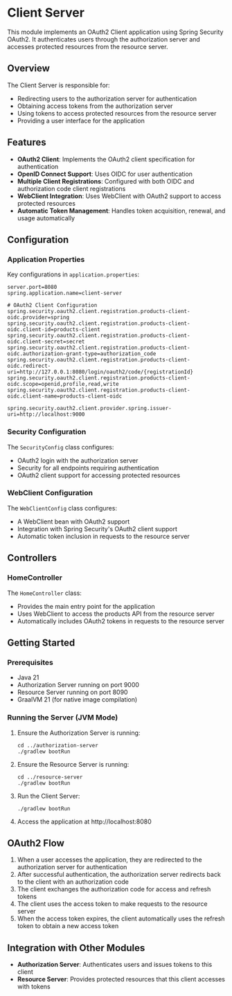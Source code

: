 # Client Server

This module implements an OAuth2 Client application using Spring Security OAuth2. It authenticates users through the authorization server and accesses protected resources from the resource server.

## Overview

The Client Server is responsible for:
- Redirecting users to the authorization server for authentication
- Obtaining access tokens from the authorization server
- Using tokens to access protected resources from the resource server
- Providing a user interface for the application

## Features

- **OAuth2 Client**: Implements the OAuth2 client specification for authentication
- **OpenID Connect Support**: Uses OIDC for user authentication
- **Multiple Client Registrations**: Configured with both OIDC and authorization code client registrations
- **WebClient Integration**: Uses WebClient with OAuth2 support to access protected resources
- **Automatic Token Management**: Handles token acquisition, renewal, and usage automatically

## Configuration

### Application Properties

Key configurations in `application.properties`:

```properties
server.port=8080
spring.application.name=client-server

# OAuth2 Client Configuration
spring.security.oauth2.client.registration.products-client-oidc.provider=spring
spring.security.oauth2.client.registration.products-client-oidc.client-id=products-client
spring.security.oauth2.client.registration.products-client-oidc.client-secret=secret
spring.security.oauth2.client.registration.products-client-oidc.authorization-grant-type=authorization_code
spring.security.oauth2.client.registration.products-client-oidc.redirect-uri=http://127.0.0.1:8080/login/oauth2/code/{registrationId}
spring.security.oauth2.client.registration.products-client-oidc.scope=openid,profile,read,write
spring.security.oauth2.client.registration.products-client-oidc.client-name=products-client-oidc

spring.security.oauth2.client.provider.spring.issuer-uri=http://localhost:9000
```

### Security Configuration

The `SecurityConfig` class configures:
- OAuth2 login with the authorization server
- Security for all endpoints requiring authentication
- OAuth2 client support for accessing protected resources

### WebClient Configuration

The `WebClientConfig` class configures:
- A WebClient bean with OAuth2 support
- Integration with Spring Security's OAuth2 client support
- Automatic token inclusion in requests to the resource server

## Controllers

### HomeController

The `HomeController` class:
- Provides the main entry point for the application
- Uses WebClient to access the products API from the resource server
- Automatically includes OAuth2 tokens in requests to the resource server

## Getting Started

### Prerequisites

- Java 21
- Authorization Server running on port 9000
- Resource Server running on port 8090
- GraalVM 21 (for native image compilation)

### Running the Server (JVM Mode)

1. Ensure the Authorization Server is running:
   ```
   cd ../authorization-server
   ./gradlew bootRun
   ```

2. Ensure the Resource Server is running:
   ```
   cd ../resource-server
   ./gradlew bootRun
   ```

3. Run the Client Server:
   ```
   ./gradlew bootRun
   ```

4. Access the application at http://localhost:8080

## OAuth2 Flow

1. When a user accesses the application, they are redirected to the authorization server for authentication
2. After successful authentication, the authorization server redirects back to the client with an authorization code
3. The client exchanges the authorization code for access and refresh tokens
4. The client uses the access token to make requests to the resource server
5. When the access token expires, the client automatically uses the refresh token to obtain a new access token

## Integration with Other Modules

- **Authorization Server**: Authenticates users and issues tokens to this client
- **Resource Server**: Provides protected resources that this client accesses with tokens